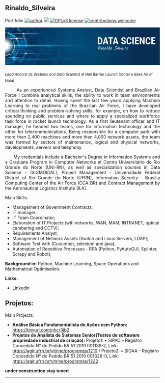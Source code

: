 ## Rinaldo_Silveira
Portifolio
[![author](https://img.shields.io/badge/author-Rinaldogsn-red.svg)](https://www.linkedin.com/in/carlosfab) [![](https://img.shields.io/badge/python-3.7+-blue.svg)](https://www.python.org/downloads/release/python-365/) [![GPLv3 license](https://img.shields.io/badge/License-GPLv3-blue.svg)](http://perso.crans.org/besson/LICENSE.html) [![contributions welcome](https://img.shields.io/badge/contributions-welcome-brightgreen.svg?style=flat)](https://github.com/carlosfab/data_science/issues)

<p align="center">
  <img src="banner_Rinaldo.png" >
</p>


<sub>*Lead Analyst de Systems and Data Scientist* at Hell Barrier Launch Center e Base Air of Natal</sub>

<p align="justify">&nbsp;&nbsp;&nbsp;&nbsp;&nbsp;&nbsp;As an experienced Systems Analyst, Data Scientist and Brazilian Air Force I combine analytical skills, the ability to work in team environments and attention to detail. Having spent the last few years applying Machine Learning to real problems of the Brazilian Air Force, I have developed critical thinking and problem-solving skills, for example, on how to reduce spending on public services and where to apply a specialized workforce task force in rocket launch technology. As a first lieutenant officer and IT manager, he headed two teams, one for information technology and the other for telecommunications. Being responsible for a computer park with more than 2,400 machines and more than 4,000 network assets, the team was formed by sectors of maintenance, logical and physical networks, developments, servers and telephony.
</p>

<p align="justify">&nbsp;&nbsp;&nbsp;&nbsp;&nbsp;&nbsp;My credentials include a Bachelor's Degree in Information Systems and a Graduate Program in Computer Networks at Centro Universitário do Rio Grande do Norte (UNI-RN), as well as specialization courses in Data Science - (SIGMOIDAL), Project Management - Universidade Federal District of Rio Grande do Norte (UFRN), Information Security - Brasilia Computing Center of the Air Force (CCA-BR) and Contract Management by the Aeronautical Logistics Institute (ILA).
 </p>
 
 <p> Main Skills:

- Management of Government Contracts;
- IT manager;
- IT Team Coordinator;
- Elaboration of IT Projects (wifi networks, WAN, MAM, INTRANET, optical cambering and CCTV);
- Requirements Analyst;
- Management of Network Assets (Switch and Linux Servers, LDAP);
- Software Test with (Cucumber, selenium and java);
- Automation of Repetitive Processes - RPA (Python, PyAutoGUI, Splinter, Scrapy and Robot);
</p>

**Background in:** Python, Machine Learning, Space Operations and Mathematical Optimisation.

**Links:**
* [LinkedIn](https://www.linkedin.com/in/rinaldo-silveira-30238827)

## Projetos:
Main Projects:

* **Análise Básica Fundamentalista de Ações com Python:** https://tinyurl.com/nhcr3jb2
* **Projetos de Analista de Sistemas Senior(Testes de softaware propriedade industrial de criação):** Projeto1: • SIPAC – Registro Concedido N° do Pedido BR 51 2019
001139-2, Link: https://agir.ufrn.br/vitrine/programas/1210 /  Projeto2: • SIGAA – Registro Concedido N° do Pedido BR 51 2019
001328-0, Link: https://agir.ufrn.br/vitrine/programas/1222

**under construction stay tuned**

---





